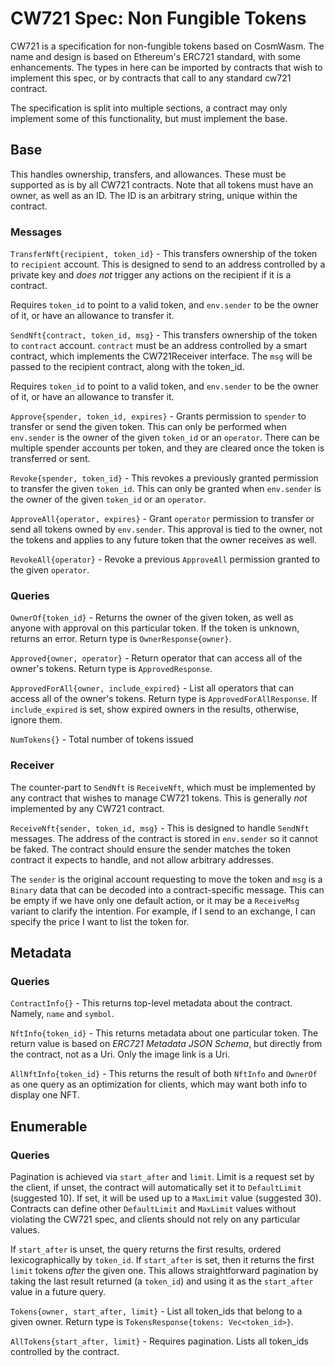 # CW721 Spec: Non Fungible Tokens

CW721 is a specification for non-fungible tokens based on CosmWasm.
The name and design is based on Ethereum's ERC721 standard,
with some enhancements. The types in here can be imported by 
contracts that wish to implement this spec, or by contracts that call 
to any standard cw721 contract.

The specification is split into multiple sections, a contract may only
implement some of this functionality, but must implement the base.

## Base

This handles ownership, transfers, and allowances. These must be supported
as is by all CW721 contracts. Note that all tokens must have an owner, 
as well as an ID. The ID is an arbitrary string, unique within the contract.

### Messages

`TransferNft{recipient, token_id}` - 
This transfers ownership of the token to `recipient` account. This is 
designed to send to an address controlled by a private key and *does not* 
trigger any actions on the recipient if it is a contract.

Requires `token_id` to point to a valid token, and `env.sender` to be 
the owner of it, or have an allowance to transfer it. 

`SendNft{contract, token_id, msg}` - 
This transfers ownership of the token to `contract` account. `contract` 
must be an address controlled by a smart contract, which implements
the CW721Receiver interface. The `msg` will be passed to the recipient 
contract, along with the token_id.

Requires `token_id` to point to a valid token, and `env.sender` to be 
the owner of it, or have an allowance to transfer it. 

`Approve{spender, token_id, expires}` - Grants permission to `spender` to
transfer or send the given token. This can only be performed when
`env.sender` is the owner of the given `token_id` or an `operator`. 
There can be multiple spender accounts per token, and they are cleared once
the token is transferred or sent.

`Revoke{spender, token_id}` - This revokes a previously granted permission
to transfer the given `token_id`. This can only be granted when
`env.sender` is the owner of the given `token_id` or an `operator`.

`ApproveAll{operator, expires}` - Grant `operator` permission to transfer or send
all tokens owned by `env.sender`. This approval is tied to the owner, not the
tokens and applies to any future token that the owner receives as well.

`RevokeAll{operator}` - Revoke a previous `ApproveAll` permission granted
to the given `operator`.

### Queries

`OwnerOf{token_id}` - Returns the owner of the given token,
as well as anyone with approval on this particular token.
If the token is unknown, returns an error. Return type is
`OwnerResponse{owner}`.

`Approved{owner, operator}` - Return operator that can access all of the
owner's tokens. Return type is `ApprovedResponse`.

`ApprovedForAll{owner, include_expired}` - List all operators that can
access all of the owner's tokens. Return type is `ApprovedForAllResponse`.
If `include_expired` is set, show expired owners in the results, otherwise,
ignore them.

`NumTokens{}` - Total number of tokens issued

### Receiver

The counter-part to `SendNft` is `ReceiveNft`, which must be implemented by
any contract that wishes to manage CW721 tokens. This is generally *not*
implemented by any CW721 contract.

`ReceiveNft{sender, token_id, msg}` - This is designed to handle `SendNft`
messages. The address of the contract is stored in `env.sender`
so it cannot be faked. The contract should ensure the sender matches
the token contract it expects to handle, and not allow arbitrary addresses.

The `sender` is the original account requesting to move the token
and `msg` is a `Binary` data that can be decoded into a contract-specific
message. This can be empty if we have only one default action,
or it may be a `ReceiveMsg` variant to clarify the intention. For example,
if I send to an exchange, I can specify the price I want to list the token 
for.
 
## Metadata

### Queries

`ContractInfo{}` - This returns top-level metadata about the contract.
Namely, `name` and `symbol`.

`NftInfo{token_id}` - This returns metadata about one particular token.
The return value is based on *ERC721 Metadata JSON Schema*, but directly
from the contract, not as a Uri. Only the image link is a Uri.

`AllNftInfo{token_id}` - This returns the result of both `NftInfo`
and `OwnerOf` as one query as an optimization for clients, which may
want both info to display one NFT.

## Enumerable

### Queries

Pagination is achieved via `start_after` and `limit`. Limit is a request
set by the client, if unset, the contract will automatically set it to
`DefaultLimit` (suggested 10). If set, it will be used up to a `MaxLimit`
value (suggested 30). Contracts can define other `DefaultLimit` and `MaxLimit`
values without violating the CW721 spec, and clients should not rely on
any particular values.

If `start_after` is unset, the query returns the first results, ordered 
lexicographically by `token_id`. If `start_after` is set, then it returns the
first `limit` tokens *after* the given one. This allows straightforward 
pagination by taking the last result returned (a `token_id`) and using it
as the `start_after` value in a future query. 

`Tokens{owner, start_after, limit}` - List all token_ids that belong to a given owner.
Return type is `TokensResponse{tokens: Vec<token_id>}`.

`AllTokens{start_after, limit}` - Requires pagination. Lists all token_ids controlled by 
the contract.
